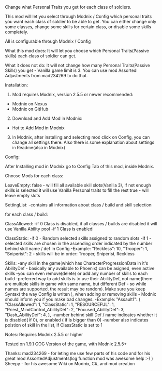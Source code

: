 Change what Personal Traits you get for each class of soldiers.

This mod will let you select through Modnix / Config which personal traits you want each class of soldier to be able to get. You can either change only some classes, change some skills for certain class, or disable some skills completely.

All is configurable through Modnix / Config

What this mod does:
It will let you choose which Personal Traits(Passive skills) each class of soldier can get.

What it does not do:
It will not change how many Personal Traits(Passive Skills) you get - Vanilla game limit is 3. You can use mod Assorted Adjustments﻿ from mad234269 to do that.

Installation:
1. Mod requires Modnix, version 2.5.5 or newer recommended:
 - Modnix on Nexus﻿
 - Modnix on GitHub

2. Download and Add Mod in Modnix:
 - Hot to Add Mod in Modnix﻿

3. In Modnix, after installing and selecting mod click on Config, you can change all settings there. Also there is some explanation about settings in Readme(also in Modnix)

Config:

After Installing mod in Modnix go to Config Tab of this mod, inside Modnix.

Choose Mods for each class:

LeaveEmpty:
false - will fill all available skill slots(Vanilla 3), if not enough skills is selected it will use Vanilla Personal traits to fill the rest
true - will leave empty slots

SettingList:
-contains all information about class / build and skill selection

for each class / build:

ClassAllowed:
-if 0 Class is disabled, if all classes / builds are disabled it will use Vanilla Ability pool
-if 1 Class is enabled

ClassStatic:
-if 0 - Random selected skills assigned to random slots
-if 1 - selected skills are chosen in the ascending order indicated by the number behind skill name / def in Config
-Example: "Reckless": 10, "Trooper": 1, "Sniperist": 2 - skills will be in order: Trooper, Sniperist, Reckless

Skills:
-any skill in the game(which has CharacterProgressionData in it's AbilityDef - basically any available to Phoenix) can be asigned, even active skills
-you can even remove(delete) or add any number of skills to each build
-preferred way to add skills is to use their AbilityDef, not name(there are multiple skills in game with same name, but different Def - so while names are supported, the result may be random). Make sure you keep Syntax( the way Config is writen ), when adding or removing skills - Modnix should inform you if you make bad changes.
-Example: 
"Assault1": {
      "ClassAllowed": 1,
      "ClassStatic": 1,
      "RESOURCEFUL": 1,
      "Priest_MindControl_AbilityDef": 2,
      "Focused_AbilityDef": 3,
      "Dash_AbilityDef": 4,
    },
-number behind skill Def / name indicates whether it is disabled( if 0), or enabled ( if is bigger than 0)
-number also indicates poistion of skill in the list, if ClassStatic is set to 1


Notes:
Requires Modnix 2.5.5 or higher

Tested on 1.9.1 GOG Version of the game, with Modnix 2.5.5+

Thanks:
mad234269 - for leting me use few parts of his code and for his great mod AssortedAdjustments(log function mod was awesome help :-) )
Sheepy - for his awesome Wiki on Modnix, C#, and mod creation
